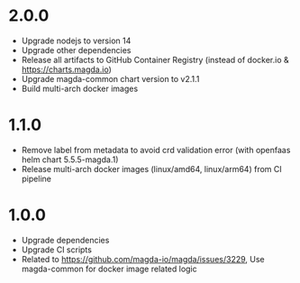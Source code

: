 # 2.0.0

-   Upgrade nodejs to version 14
-   Upgrade other dependencies
-   Release all artifacts to GitHub Container Registry (instead of docker.io & https://charts.magda.io)
-   Upgrade magda-common chart version to v2.1.1
-   Build multi-arch docker images

# 1.1.0

-   Remove label from metadata to avoid crd validation error (with openfaas helm chart 5.5.5-magda.1)
-   Release multi-arch docker images (linux/amd64, linux/arm64) from CI pipeline

# 1.0.0

-   Upgrade dependencies
-   Upgrade CI scripts
-   Related to https://github.com/magda-io/magda/issues/3229, Use magda-common for docker image related logic
